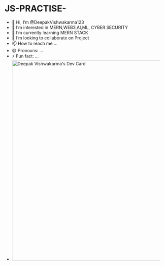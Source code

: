 # JS-PRACTISE-
- 👋 Hi, I’m @DeepakVishwakarma123
- 👀 I’m interested in MERN,WEB3,AI,ML, CYBER SECURITY 
- 🌱 I’m currently learning MERN STACK
- 💞️ I’m looking to collaborate on Project 
- 📫 How to reach me ...
- 😄 Pronouns: ...
- ⚡ Fun fact: ...
- <a href="https://app.daily.dev/deepakvishwakarma6"><img src="https://api.daily.dev/devcards/v2/khEBosXNImqe4izloUnb2.png?type=wide&r=q1y" width="652" alt="Deepak Vishwakarma's Dev Card"/></a>

<!---
DeepakVishwakarma123/DeepakVishwakarma123 is a ✨ special ✨ repository because its `README.md` (this file) appears on your GitHub profile.
You can click the Preview link to take a look at your changes.
--->

